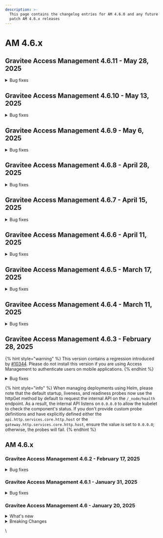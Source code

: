 ```yaml
---
description: >-
  This page contains the changelog entries for AM 4.6.0 and any future minor or
  patch AM 4.6.x releases
---
```


# AM 4.6.x

## Gravitee Access Management 4.6.11 - May 28, 2025

<details>

<summary>Bug fixes</summary>

**Gateway**

* URL coding of user name seems to be broken [#10469](https://github.com/gravitee-io/issues/issues/10469)
* When username contains space the token generation fails [#10569](https://github.com/gravitee-io/issues/issues/10569)
* PeerCertificate not interpreted properly when it provided by header [#10586](https://github.com/gravitee-io/issues/issues/10586)





**Other**

* Access Gateway - X-Request header usage [#10552](https://github.com/gravitee-io/issues/issues/10552)

</details>


## Gravitee Access Management 4.6.10 - May 13, 2025

<details>

<summary>Bug fixes</summary>



**Management API**

* Users and Groups metadata not displayed for /members enpoint [#10515](https://github.com/gravitee-io/issues/issues/10515)
* Email notification fails when user doesn't have firstName [#10536](https://github.com/gravitee-io/issues/issues/10536)



**Other**

* Reporter Upgrader is using a syntax not supported by DocumentDB [#10528](https://github.com/gravitee-io/issues/issues/10528)

</details>


## Gravitee Access Management 4.6.9 - May 6, 2025

<details>

<summary>Bug fixes</summary>

**Gateway**

* Filter audit type  [#10518](https://github.com/gravitee-io/issues/issues/10518)



**Other**

* Fail to enable the AM gateway service on SUSE [#10402](https://github.com/gravitee-io/issues/issues/10402)
* Support of FranceConnect API V2

</details>


## Gravitee Access Management 4.6.8 - April 28, 2025

<details>

<summary>Bug fixes</summary>


**Other**

* GIS claim can be overridden with custom claim [#10472](https://github.com/gravitee-io/issues/issues/10472)

</details>


## Gravitee Access Management 4.6.7 - April 15, 2025

<details>

<summary>Bug fixes</summary>





**Management API**

* MFA "Remember Device" error when using CAS IDP [#10493](https://github.com/gravitee-io/issues/issues/10493)

**Other**

* JDBC pool parameters are incorrectly indented in the Helm chart [#10482](https://github.com/gravitee-io/issues/issues/10482)

</details>


## Gravitee Access Management 4.6.6 - April 11, 2025

<details>

<summary>Bug fixes</summary>

**Gateway**

* Problem with API management console application creation/update and DCR [#10232](https://github.com/gravitee-io/issues/issues/10232)
* Login button remains disabled when using a password manager [#10411](https://github.com/gravitee-io/issues/issues/10411)
* Setting max consecutive letters to 0 in password policies using mapi displays unnecessary password requirement [#10416](https://github.com/gravitee-io/issues/issues/10416)
* Unable to use id_token when configuring Azure though OpenId form [#10453](https://github.com/gravitee-io/issues/issues/10453)
* Using of Redis on Production and Crash situation [#10454](https://github.com/gravitee-io/issues/issues/10454)
* Error handling error=session_expired in Login Form [#10460](https://github.com/gravitee-io/issues/issues/10460)
* EL for language entries not resolving correctly [#10465](https://github.com/gravitee-io/issues/issues/10465)
* Resilient mode is failing  [#10474](https://github.com/gravitee-io/issues/issues/10474)

**Management API**

* Prevent Ogranization IDP selection to send null [#10444](https://github.com/gravitee-io/issues/issues/10444)
* Fix audit log on user login failed [#10463](https://github.com/gravitee-io/issues/issues/10463)



**Other**

* Unable to save Group Mapper for Social IDP at organization level in AM UI [#10403](https://github.com/gravitee-io/issues/issues/10403)
* Error in /ciba/authenticate/callback [#10412](https://github.com/gravitee-io/issues/issues/10412)
* MinLength value can be greater than maxLength value in a password policy when using the mapi [#10417](https://github.com/gravitee-io/issues/issues/10417)
* [AM][4.5.11] Error when character "ë" in a token [#10418](https://github.com/gravitee-io/issues/issues/10418)
* Can't update SAML SP certificate in UI application SAML tab  [#10442](https://github.com/gravitee-io/issues/issues/10442)
* Group Mapper not apply with JDBC [#10445](https://github.com/gravitee-io/issues/issues/10445)
* Management API does not check if user exists on domain when added to a group on creation of the group [#10468](https://github.com/gravitee-io/issues/issues/10468)

</details>


## Gravitee Access Management 4.6.5 - March 17, 2025

<details>

<summary>Bug fixes</summary>

**Gateway**

* MFA Challenge policy doesn't work when multiple redirect_uri are declared [#10407](https://github.com/gravitee-io/issues/issues/10407)
* Authentication fails when MFA Challenge policy is used [#10421](https://github.com/gravitee-io/issues/issues/10421)







</details>


## Gravitee Access Management 4.6.4 - March 11, 2025

<details>

<summary>Bug fixes</summary>

**Gateway**

* RememberDevice issue with uBlock [#10388](https://github.com/gravitee-io/issues/issues/10388)
* Fix regression on redirect URL [#10404](https://github.com/gravitee-io/issues/issues/10404)





**Other**

* Improve how MongoDB connections are manage [#10381](https://github.com/gravitee-io/issues/issues/10381)

</details>


## Gravitee Access Management 4.6.3 - February 28, 2025

{% hint style="warning" %}
This version contains a regression introduced by [#10344](https://github.com/gravitee-io/issues/issues/10344).
Please do not install this version if you are using Access Management to authenticate users on mobile applications.
{% endhint %}

<details>

<summary>Bug fixes</summary>

**Gateway**

* Redirect URL not whitelisted [#10344](https://github.com/gravitee-io/issues/issues/10344)
* Improve memory usage of Gateway [#10366](https://github.com/gravitee-io/issues/issues/10366)
* Close all LifeCycleService when domain is undeployed [#10367](https://github.com/gravitee-io/issues/issues/10367)

**Management API**

* Remove default baseURL for loadPreAuthUserResource in HttpIdentityProvider [#10361](https://github.com/gravitee-io/issues/issues/10361)



**Other**

* Error with MFA (/resetPassword page) [#10341](https://github.com/gravitee-io/issues/issues/10341)
* [AM][4.4.11] French language in email not working  [#10349](https://github.com/gravitee-io/issues/issues/10349)
* Lors d'une redemande d'OPT, même OTP [#10374](https://github.com/gravitee-io/issues/issues/10374)

</details>


{% hint style="info" %}
When managing deployments using Helm, please note that the default startup, liveness, and readiness probes now use the httpGet method by default to request the internal API on the `/_node/health` endpoint. As a result, the internal API listens on `0.0.0.0` to allow the kubelet to check the component's status. If you don't provide custom probe definitions and have explicitly defined either the `api.http.services.core.http.host` or the `gateway.http.services.core.http.host`, ensure the value is set to `0.0.0.0`; otherwise, the probes will fail.
{% endhint %}

## AM 4.6.x

### Gravitee Access Management 4.6.2 - February 17, 2025

<details>

<summary>Bug fixes</summary>

**Gateway**

* Update AM documentation and OpenAPI spec [#10299](https://github.com/gravitee-io/issues/issues/10299)
* \[CIBA] Http Authentication Device Notifier hide some scope [#10309](https://github.com/gravitee-io/issues/issues/10309)
* No logs from InvalidGrantException in the Audits in the UI [#10313](https://github.com/gravitee-io/issues/issues/10313)
* No logs from InvalidGrantException in the Audits in the UI [#10314](https://github.com/gravitee-io/issues/issues/10314)
* Error with MFA (Stuck in a Loop) [#10317](https://github.com/gravitee-io/issues/issues/10317)

**Other**

* Fetch-groups does not work. [#10331](https://github.com/gravitee-io/issues/issues/10331)

</details>

### Gravitee Access Management 4.6.1 - January 31, 2025

<details>

<summary>Bug fixes</summary>

**Gateway**

* GIS reference not removed from session with prompt=login [#10292](https://github.com/gravitee-io/issues/issues/10292)

**Other**

* Double quote prevent HTTP Provider to authenticate [#10277](https://github.com/gravitee-io/issues/issues/10277)

</details>

### Gravitee Access Management 4.6 - January 20, 2025 <a href="#gravitee-access-management-4.5-october-10-2024" id="gravitee-access-management-4.5-october-10-2024"></a>

<details>

<summary>What's new</summary>

### Twilio Resource

The new version of the Twilio resource for SMS or Call factors allows you to specify the templateSid as configuration option.

### LDAP Identity Provider

The new version of the LDAP identity provider grant you access to the Operational Attributes linked to the user profile coming from the LDAP server. (**NOTE:** If this option is enable, Opertational Attributes will be accessible using the User Mapper.)

### User Migration

For users migrations from an alternative OIDC provider to Access Management, you now have the capability to define the `lastPasswordReset` attribute so a password policy with password expiry will request a password reset according to the value provided during the migration. This attribute is accepted only during user creation through the SCIM protocol or the Management API.

### Audit Logs

Additional audit logs have been added on SCIM endpoint to track failing user creations or updates due to an invalid password. In additiopn, a distinction is made between user login with password against using passwordless in a way that the dashboard now expose these information.

### Bulk action for user provisioning

User provisioning is now possible using Bulk actions to create, update or delete users. A dedicated endpoint has been added on the Management API and the SCIM protocol exposed by the Gateway implement the Bulk endpoint (only for the users, groups are currently not managed)

### New Certificate plugin

A key pair registered in AWS Cloud HSM can be used to sign an tokens generated by Access Management by using the new "AWS Cloud HSM" certificate plugin.

</details>

<details>

<summary>Breaking Changes</summary>

#### SCIM pagination

In previous versions, the `startIndex` parameter used by SCIM paginiation was representing the page number. According to the [specification](https://datatracker.ietf.org/doc/html/rfc7644#section-3.4.2) the `startIndex` represent `the index of the first search result desired by the search client` . In order to be align with the specification, the SCIM endpoints of AM Gateway are managing the startIndex as specified by the RFC.

</details>

\\

